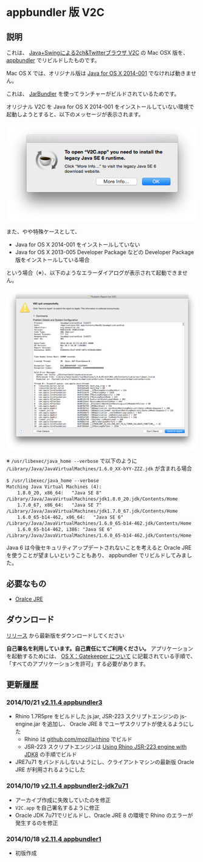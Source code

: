 appbundler 版 V2C
======================

## 説明

これは、 [Java+Swingによる2ch&Twitterブラウザ V2C](http://v2c.s50.xrea.com/) の Mac OSX 版を、
[appbundler](https://java.net/projects/appbundler/downloads) でリビルドしたものです。

Mac OS X では、オリジナル版は [Java for OS X 2014-001](http://support.apple.com/kb/dl1572) でなければ動きません。

これは、 [JarBundler](http://informagen.com/JarBundler/index.html) を使ってランチャーがビルドされているためです。

オリジナル V2C を Java for OS X 2014-001 をインストールしていない環境で起動しようとすると、以下のメッセージが表示されます。

![JavaSE6が必要](/img/yosemite-startup-require-javase6.png)

また、やや特殊ケースとして、

* Java for OS X 2014-001 をインストールしていない
* Java for OS X 2013-005 Developer Package などの Developer Package 版をインストールしている場合

という場合（※）、以下のようなエラーダイアログが表示されて起動できません。

![起動エラー](/img/yosemite-startup-error.png)

※ `/usr/libexec/java_home --verbose` で以下のように `/Library/Java/JavaVirtualMachines/1.6.0_XX-bYY-ZZZ.jdk` が含まれる場合

```none
$ /usr/libexec/java_home --verbose
Matching Java Virtual Machines (4):
    1.8.0_20, x86_64:   "Java SE 8" /Library/Java/JavaVirtualMachines/jdk1.8.0_20.jdk/Contents/Home
    1.7.0_67, x86_64:   "Java SE 7" /Library/Java/JavaVirtualMachines/jdk1.7.0_67.jdk/Contents/Home
    1.6.0_65-b14-462, x86_64:   "Java SE 6" /Library/Java/JavaVirtualMachines/1.6.0_65-b14-462.jdk/Contents/Home
    1.6.0_65-b14-462, i386: "Java SE 6" /Library/Java/JavaVirtualMachines/1.6.0_65-b14-462.jdk/Contents/Home
```

Java 6 は今後セキュリティアップデートされないことを考えると Oracle JRE を使うことが望ましいということもあり、
appbundler でリビルドしてみました。

## 必要なもの

* [Oralce JRE](http://java.com/ja/)

## ダウンロード

[リリース](https://github.com/nanashida4/v2c-appbundler/releases) から最新版をダウンロードしてください

**自己署名を利用しています。自己責任にてご利用ください。**
アプリケーションを起動するためには、 [OS X：Gatekeeper について](http://support.apple.com/kb/ht5290?viewlocale=ja_JP) に記載されている手順で、「すべてのアプリケーションを許可」する必要があります。


## 更新履歴

### 2014/10/21 [v2.11.4 appbundler3](https://github.com/nanashida4/v2c-appbundler/releases/tag/v2.11.4_appbundler3)

* Rhino 1.7R5pre をビルドした js.jar, JSR-223 スクリプトエンジンの js-engine.jar を追加し、
  Oracle JRE 8 でユーザスクリプトが使えるようにした
    * Rhino は [github.com/mozilla/rhino](https://github.com/mozilla/rhino/commit/013a3ef676ab9424fc2229a33026b085e069b2cb) でビルド
    * JSR-223 スクリプトエンジンは [Using Rhino JSR-223 engine with JDK8](https://wiki.openjdk.java.net/display/Nashorn/Using+Rhino+JSR-223+engine+with+JDK8) の手順でビルド
* JRE7u71 をバンドルしないようにし、クライアントマシンの最新版 Oracle JRE が利用されるようにした

### 2014/10/19 [v2.11.4 appbundler2-jdk7u71](https://github.com/nanashida4/v2c-appbundler/releases/tag/v2.11.4_appbundler2_jdk7u71)

* アーカイブ作成に失敗していたのを修正
* `V2C.app` を自己署名するように修正
* Oracle JDK 7u71でリビルドし、Oracle JRE 8 の環境で Rhino のエラーが発生するのを修正

### 2014/10/18 [v2.11.4 appbundler1](https://github.com/nanashida4/v2c-appbundler/releases/tag/v2.11.4_appbundler1)

* 初版作成
